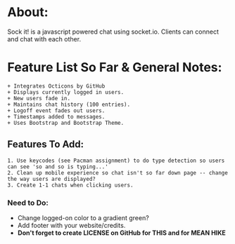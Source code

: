 # About:
Sock it! is a javascript powered chat using socket.io. Clients can connect and chat with each other.

# Feature List So Far & General Notes:
	+ Integrates Octicons by GitHub
	+ Displays currently logged in users.
	+ New users fade in.
	+ Maintains chat history (100 entries).
	+ Logoff event fades out users.
	+ Timestamps added to messages.
	+ Uses Bootstrap and Bootstrap Theme.

## Features To Add:

	1. Use keycodes (see Pacman assignment) to do type detection so users
	can see 'so and so is typing...'
	2. Clean up mobile experience so chat isn't so far down page -- change the way users are displayed?
	3. Create 1-1 chats when clicking users.

### Need to Do:

- Change logged-on color to a gradient green?
- Add footer with your website/credits.
- **Don't forget to create LICENSE on GitHub for THIS and for MEAN HIKE**
